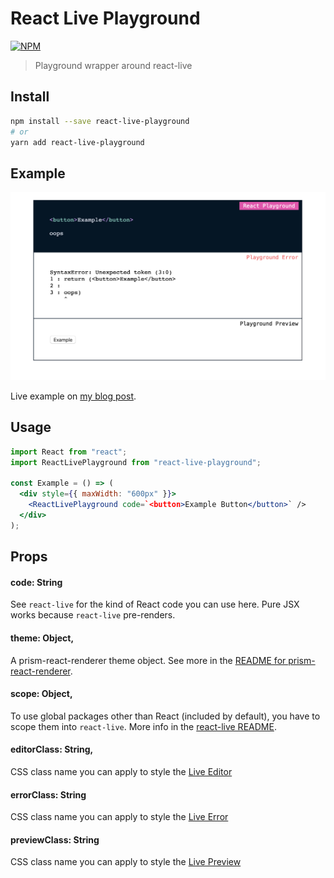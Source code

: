 # React Live Playground

[![NPM](https://img.shields.io/npm/v/react-live-playground.svg)](https://www.npmjs.com/package/react-live-playground)

> Playground wrapper around react-live

## Install

```bash
npm install --save react-live-playground
# or
yarn add react-live-playground
```

## Example

![example](/example.png)

Live example on [my blog post](https://t.wang.sh/blog-post-3).

## Usage

```jsx
import React from "react";
import ReactLivePlayground from "react-live-playground";

const Example = () => (
  <div style={{ maxWidth: "600px" }}>
    <ReactLivePlayground code=`<button>Example Button</button>` />
  </div>
);
```

## Props

#### code: String

See `react-live` for the kind of React code you can use here. Pure JSX works because `react-live` pre-renders.

#### theme: Object,

A prism-react-renderer theme object. See more in the [README for prism-react-renderer](https://github.com/FormidableLabs/prism-react-renderer#theming).

#### scope: Object,

To use global packages other than React (included by default), you have to scope them into `react-live`. More info in the [react-live README](https://github.com/FormidableLabs/react-live#how-does-the-scope-work).

#### editorClass: String,

CSS class name you can apply to style the [Live Editor](https://github.com/FormidableLabs/react-live#liveeditor-)

#### errorClass: String

CSS class name you can apply to style the [Live Error](https://github.com/FormidableLabs/react-live#liveerror-)

#### previewClass: String

CSS class name you can apply to style the [Live Preview](https://github.com/FormidableLabs/react-live#livepreview-)
